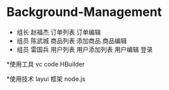 # Background-Management

* 组长   赵福杰   订单列表 订单编辑 
* 组员   陈武城   商品列表 添加商品 商品编辑 
* 组员   雷国兵   用户列表 用户添加列表 用户编辑 登录

*使用工具
   vc code
   HBuilder
   
*使用技术
  layui 框架
  node.js
